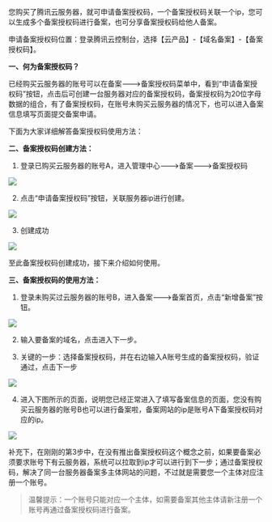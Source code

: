 您购买了腾讯云服务器，就可申请备案授权码，一个备案授权码关联一个ip，您可以生成多个备案授权码进行备案，也可分享备案授权码给他人备案。

申请备案授权码位置：登录腾讯云控制台，选择【云产品】-【域名备案】-【备案授权码】。

**一、何为备案授权码？**

已经购买云服务器的账号可以在备案--->备案授权码菜单中，看到“申请备案授权码”按钮，点击后可创建一台服务器对应的备案授权码，备案授权码为20位字母数据的组合，有了备案授权码，在账号未购买云服务器的情况下，也可以进入备案信息填写页面提交备案申请。

下面为大家详细解答备案授权码使用方法：

**二、备案授权码创建方法：**

1) 登录已购买云服务器的账号A，进入管理中心--->备案--->备案授权码

![](https://mccdn.qcloud.com/img561f6dfc6d518.png)

2) 点击“申请备案授权码”按钮，关联服务器ip进行创建。

![](https://mccdn.qcloud.com/img561f6e150cd63.png)

3) 创建成功

![](https://mccdn.qcloud.com/img561f6e3017493.png)

至此备案授权码创建成功，接下来介绍如何使用。

**三、备案授权码的使用方法：**

1) 登录未购买过云服务器的账号B，进入备案--->备案首页，点击“新增备案”按钮。

![](//mccdn.qcloud.com/static/img/ad60b1e1e658578cf95c0c8a5bea72c1/image.png)

2) 输入要备案的域名，点击进入下一步。


3) 关键的一步：选择备案授权码，并在右边输入A账号生成的备案授权码，验证通过，点击下一步

![](https://mccdn.qcloud.com/img561f6e9a22df3.png)

4) 进入下图所示的页面，说明您已经正常进入了填写备案信息的页面，您没有购买云服务器的账号B也可以进行备案啦，备案网站的ip是账号A下备案授权码对应的ip。

![](https://mccdn.qcloud.com/img561f6eb67fac8.png)

补充下，在刚刚的第3步中，在没有推出备案授权码这个概念之前，如果要备案必须要求账号下有云服务器，系统可以拉取到ip才可以进行到下一步；通过备案授权码，解决了同一台服务器备案多主体网站的问题，不过就是需要您一个主体对应注册一个账号。

>温馨提示：一个账号只能对应一个主体，如需要备案其他主体请新注册一个账号再通过备案授权码进行备案。
